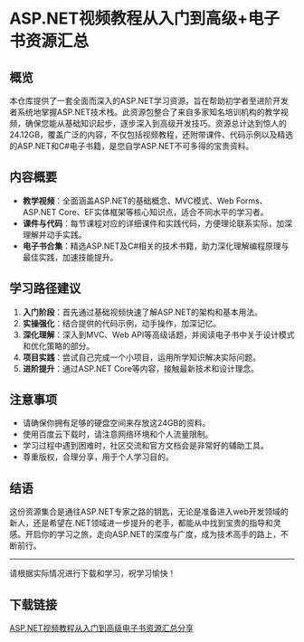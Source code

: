 # ASP.NET视频教程从入门到高级+电子书资源汇总

## 概览
本仓库提供了一套全面而深入的ASP.NET学习资源，旨在帮助初学者至进阶开发者系统地掌握ASP.NET技术栈。此资源包整合了来自多家知名培训机构的教学视频，确保您能从基础知识起步，逐步深入到高级开发技巧。资源总计达到惊人的24.12GB，覆盖广泛的内容，不仅包括视频教程，还附带课件、代码示例以及精选的ASP.NET和C#电子书籍，是您自学ASP.NET不可多得的宝贵资料。

## 内容概要
- **教学视频**：全面涵盖ASP.NET的基础概念、MVC模式、Web Forms、ASP.NET Core、EF实体框架等核心知识点，适合不同水平的学习者。
- **课件与代码**：每节课程对应的详细课件和实践代码，方便理论联系实际，加深理解并动手实践。
- **电子书合集**：精选ASP.NET及C#相关的技术书籍，助力深化理解编程原理与最佳实践，加速技能提升。

## 学习路径建议
1. **入门阶段**：首先通过基础视频快速了解ASP.NET的架构和基本用法。
2. **实操强化**：结合提供的代码示例，动手操作，加深记忆。
3. **深化理解**：深入到MVC、Web API等高级话题，并阅读电子书中关于设计模式和优化策略的部分。
4. **项目实践**：尝试自己完成一个小项目，运用所学知识解决实际问题。
5. **进阶提升**：通过ASP.NET Core等内容，接触最新技术和设计理念。

## 注意事项
- 请确保你拥有足够的硬盘空间来存放这24GB的资料。
- 使用百度云下载时，请注意网络环境和个人流量限制。
- 学习过程中遇到困难时，社区交流和官方文档会是非常好的辅助工具。
- 尊重版权，合理分享，用于个人学习目的。

## 结语
这份资源集合是通往ASP.NET专家之路的钥匙，无论是准备进入web开发领域的新人，还是希望在.NET领域进一步提升的老手，都能从中找到宝贵的指导和灵感。开启你的学习之旅，走向ASP.NET的深度与广度，成为技术高手的路上，不断前行。

---

请根据实际情况进行下载和学习，祝学习愉快！

## 下载链接

[ASP.NET视频教程从入门到高级电子书资源汇总分享](https://pan.quark.cn/s/64d437cca5ce)